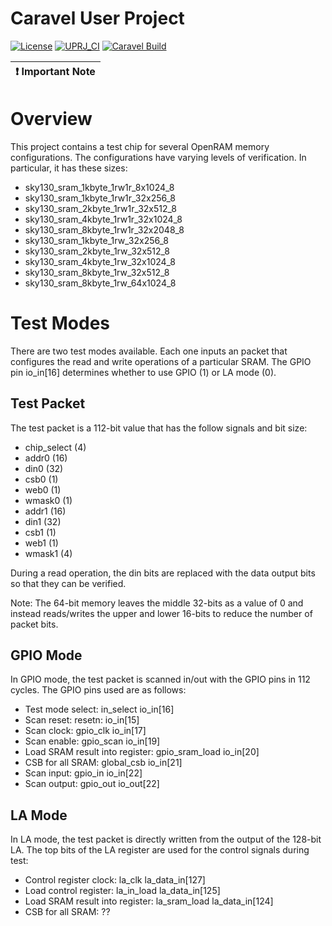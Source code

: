 # Caravel User Project

[![License](https://img.shields.io/badge/License-Apache%202.0-blue.svg)](https://opensource.org/licenses/Apache-2.0) [![UPRJ_CI](https://github.com/efabless/caravel_project_example/actions/workflows/user_project_ci.yml/badge.svg)](https://github.com/efabless/caravel_project_example/actions/workflows/user_project_ci.yml) [![Caravel Build](https://github.com/efabless/caravel_project_example/actions/workflows/caravel_build.yml/badge.svg)](https://github.com/efabless/caravel_project_example/actions/workflows/caravel_build.yml)

| :exclamation: Important Note            |
|-----------------------------------------|

# Overview

This project contains a test chip for several OpenRAM memory configurations. The
configurations have varying levels of verification. In particular, it has these sizes:
* sky130_sram_1kbyte_1rw1r_8x1024_8
* sky130_sram_1kbyte_1rw1r_32x256_8
* sky130_sram_2kbyte_1rw1r_32x512_8
* sky130_sram_4kbyte_1rw1r_32x1024_8
* sky130_sram_8kbyte_1rw1r_32x2048_8
* sky130_sram_1kbyte_1rw_32x256_8
* sky130_sram_2kbyte_1rw_32x512_8
* sky130_sram_4kbyte_1rw_32x1024_8
* sky130_sram_8kbyte_1rw_32x512_8
* sky130_sram_8kbyte_1rw_64x1024_8

# Test Modes

There are two test modes available. Each one inputs an packet that
configures the read and write operations of a particular SRAM. The
GPIO pin io_in[16] determines whether to use GPIO (1) or LA mode (0).

## Test Packet

The test packet is a 112-bit value that has the follow signals and bit size:
* chip_select (4)
* addr0 (16)
* din0 (32)
* csb0 (1)
* web0 (1)
* wmask0 (1)
* addr1 (16)
* din1 (32)
* csb1 (1)
* web1 (1)
* wmask1 (4)

During a read operation, the din bits are replaced with the data
output bits so that they can be verified.

Note: The 64-bit memory leaves the middle 32-bits as a value of 0 and
instead reads/writes the upper and lower 16-bits to reduce the number
of packet bits.

## GPIO Mode

In GPIO mode, the test packet is scanned in/out with the GPIO pins in 112 cycles. The
GPIO pins used are as follows:
* Test mode select: in_select io_in[16]
* Scan reset: resetn: io_in[15]
* Scan clock: gpio_clk io_in[17]
* Scan enable: gpio_scan io_in[19]
* Load SRAM result into register: gpio_sram_load io_in[20]
* CSB for all SRAM: global_csb io_in[21]
* Scan input: gpio_in io_in[22]
* Scan output: gpio_out io_out[22]


## LA Mode

In LA mode, the test packet is directly written from the output of the 128-bit LA.
The top bits of the LA register are used for the control signals during test:
* Control register clock: la_clk la_data_in[127]
* Load control register: la_in_load la_data_in[125]
* Load SRAM result into register: la_sram_load la_data_in[124]
* CSB for all SRAM: ??
